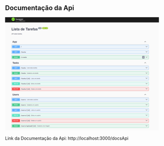 ## Documentação da Api

<img src="./ImgDocs.png" />

Link da Documentação da Api: http://localhost:3000/docsApi
